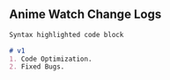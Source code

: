 ## Anime Watch Change Logs

```markdown
Syntax highlighted code block

# v1
1. Code Optimization.
2. Fixed Bugs.

